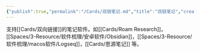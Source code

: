 ```yaml
---
{"publish":true,"permalink":"/Cards/双链笔记.md","title":"双链笔记","created":"2022-06-09","modified":"2023-03-14","cssclasses":""}
---
```



支持[[Cards/双向链接]]的笔记软件。如[[Cards/Roam Research]]，[[Spaces/3-Resource/软件梳理/安卓软件/Obsidian]]，[[Spaces/3-Resource/软件梳理/macos软件/Logseq]]，[[Cards/思源笔记]] 等。